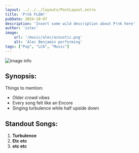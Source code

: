 ```yaml
---
layout: ../../../layouts/PostLayout.astro
title: 'P!nk FLEW!'
pubDate: 2024-10-07
description: 'Insert some wild description about P!nk here'
author: 'sstec'
image:
    url: '/music/alec/acoustic.png'
    alt: 'Alec Benjamin performing'
tags: ["Pop", "LCA", "Music"]
---
```

![image info](/music/alec/acoustic.png)

## Synopsis:
Things to mention: 
* Older crowd vibes
* Every song felt like an Encore
* Singing turbulence while half upside down

## Standout Songs:
1. **Turbulence** 
2. **Etc etc**
3. **etc etc**
